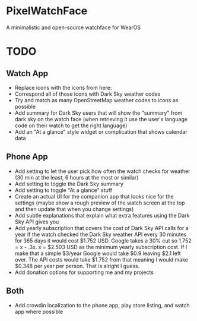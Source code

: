 # PixelWatchFace
A minimalistic and open-source watchface for WearOS

# TODO
## Watch App
- Replace icons with the icons from here: 
- Correspond all of those icons with Dark Sky weather codes
- Try and match as many OpenStreetMap weather codes to icons as possible
- Add summary for Dark Sky users that will show the "summary" from dark sky on the watch face (when retrieving it use the user's language code on their watch to get the right language)
- Add an "At a glance" style widget or complication that shows calendar data
## Phone App
- Add setting to let the user pick how often the watch checks for weather (30 min at the least, 6 hours at the most or similar)
- Add setting to toggle the Dark Sky summary
- Add setting to toggle "At a glance" stuff
- Create an actual UI for the companion app that looks nice for the settings (maybe show a rough preview of the watch screen at the top and then update that when you change settings)
- Add subtle explanations that explain what extra features using the Dark Sky API gives you
- Add yearly subscription that covers the cost of Dark Sky API calls for a year 
If the watch checked the Dark Sky weather API every 30 minutes for 365 days it would cost $1.752 USD. Google takes a 30% cut so 1.752 = x - .3x.  x = $2.503 USD as the minimum yearly subscription cost. If I make that a simple $3/year Google would take $0.9 leaving $2.1 left over. The API costs would take $1.752 from that meaning I would make $0.348 per year per person. That is alright I guess.
- Add donation options for supporting me and my projects
## Both
- Add crowdin localization to the phone app, play store listing, and watch app where possible
